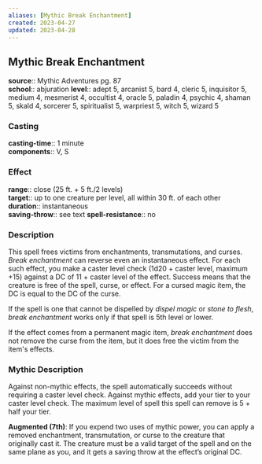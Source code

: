 ```yaml
---
aliases: [Mythic Break Enchantment]
created: 2023-04-27
updated: 2023-04-28
---
```


## Mythic Break Enchantment

**source**:: Mythic Adventures pg. 87  
**school**:: abjuration
**level**:: adept 5, arcanist 5, bard 4, cleric 5, inquisitor 5, medium 4, mesmerist 4, occultist 4, oracle 5, paladin 4, psychic 4, shaman 5, skald 4, sorcerer 5, spiritualist 5, warpriest 5, witch 5, wizard 5

### Casting

**casting-time**:: 1 minute  
**components**:: V, S

### Effect

**range**:: close (25 ft. + 5 ft./2 levels)  
**target**:: up to one creature per level, all within 30 ft. of each other  
**duration**:: instantaneous  
**saving-throw**:: see text
**spell-resistance**:: no

### Description

This spell frees victims from enchantments, transmutations, and curses. *Break enchantment* can reverse even an instantaneous effect. For each such effect, you make a caster level check (1d20 + caster level, maximum +15) against a DC of 11 + caster level of the effect. Success means that the creature is free of the spell, curse, or effect. For a cursed magic item, the DC is equal to the DC of the curse.  
  
If the spell is one that cannot be dispelled by *dispel magic* or *stone to flesh*, *break enchantment* works only if that spell is 5th level or lower.  
  
If the effect comes from a permanent magic item, *break enchantment* does not remove the curse from the item, but it does free the victim from the item's effects.

### Mythic Description

Against non-mythic effects, the spell automatically succeeds without requiring a caster level check. Against mythic effects, add your tier to your caster level check. The maximum level of spell this spell can remove is 5 + half your tier.  
  
**Augmented (7th)**: If you expend two uses of mythic power, you can apply a removed enchantment, transmutation, or curse to the creature that originally cast it. The creature must be a valid target of the spell and on the same plane as you, and it gets a saving throw at the effect’s original DC.
